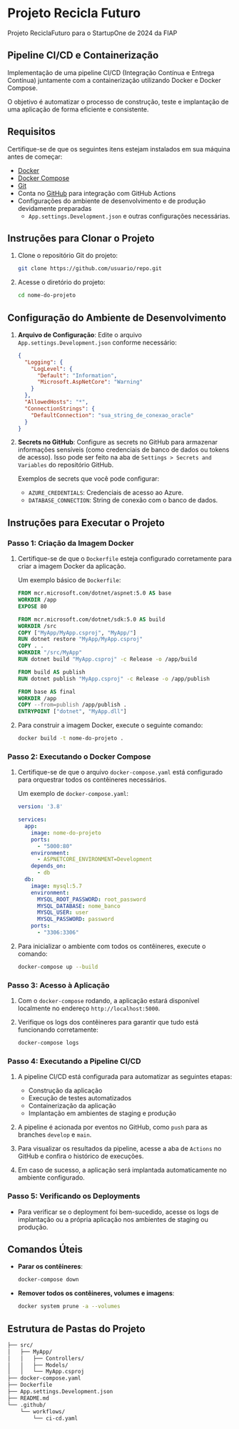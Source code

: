# Projeto Recicla Futuro
Projeto ReciclaFuturo para o StartupOne de 2024 da FIAP

## Pipeline CI/CD e Containerização

Implementação de uma pipeline CI/CD (Integração Contínua e Entrega Contínua) juntamente com a containerização utilizando Docker e Docker Compose.

O objetivo é automatizar o processo de construção, teste e implantação de uma aplicação de forma eficiente e consistente.

## Requisitos

Certifique-se de que os seguintes itens estejam instalados em sua máquina antes de começar:

- [Docker](https://www.docker.com/get-started)
- [Docker Compose](https://docs.docker.com/compose/install/)
- [Git](https://git-scm.com/)
- Conta no [GitHub](https://github.com/) para integração com GitHub Actions
- Configurações do ambiente de desenvolvimento e de produção devidamente preparadas
    - `App.settings.Development.json` e outras configurações necessárias.

## Instruções para Clonar o Projeto

1. Clone o repositório Git do projeto:

    ```bash
    git clone https://github.com/usuario/repo.git
    ```

2. Acesse o diretório do projeto:

    ```bash
    cd nome-do-projeto
    ```

## Configuração do Ambiente de Desenvolvimento

1. **Arquivo de Configuração**: Edite o arquivo `App.settings.Development.json` conforme necessário:

    ```json
    {
      "Logging": {
        "LogLevel": {
          "Default": "Information",
          "Microsoft.AspNetCore": "Warning"
        }
      },
      "AllowedHosts": "*",
      "ConnectionStrings": {
        "DefaultConnection": "sua_string_de_conexao_oracle"
      }
    }
    ```

2. **Secrets no GitHub**: Configure as secrets no GitHub para armazenar informações sensíveis (como credenciais de banco de dados ou tokens de acesso). Isso pode ser feito na aba de `Settings > Secrets and Variables` do repositório GitHub.

   Exemplos de secrets que você pode configurar:

    - `AZURE_CREDENTIALS`: Credenciais de acesso ao Azure.
    - `DATABASE_CONNECTION`: String de conexão com o banco de dados.

## Instruções para Executar o Projeto

### Passo 1: Criação da Imagem Docker

1. Certifique-se de que o `Dockerfile` esteja configurado corretamente para criar a imagem Docker da aplicação.

   Um exemplo básico de `Dockerfile`:
    ```dockerfile
    FROM mcr.microsoft.com/dotnet/aspnet:5.0 AS base
    WORKDIR /app
    EXPOSE 80

    FROM mcr.microsoft.com/dotnet/sdk:5.0 AS build
    WORKDIR /src
    COPY ["MyApp/MyApp.csproj", "MyApp/"]
    RUN dotnet restore "MyApp/MyApp.csproj"
    COPY . .
    WORKDIR "/src/MyApp"
    RUN dotnet build "MyApp.csproj" -c Release -o /app/build

    FROM build AS publish
    RUN dotnet publish "MyApp.csproj" -c Release -o /app/publish

    FROM base AS final
    WORKDIR /app
    COPY --from=publish /app/publish .
    ENTRYPOINT ["dotnet", "MyApp.dll"]
    ```

2. Para construir a imagem Docker, execute o seguinte comando:

    ```bash
    docker build -t nome-do-projeto .
    ```

### Passo 2: Executando o Docker Compose

1. Certifique-se de que o arquivo `docker-compose.yaml` está configurado para orquestrar todos os contêineres necessários.

   Um exemplo de `docker-compose.yaml`:
    ```yaml
    version: '3.8'

    services:
      app:
        image: nome-do-projeto
        ports:
          - "5000:80"
        environment:
          - ASPNETCORE_ENVIRONMENT=Development
        depends_on:
          - db
      db:
        image: mysql:5.7
        environment:
          MYSQL_ROOT_PASSWORD: root_password
          MYSQL_DATABASE: nome_banco
          MYSQL_USER: user
          MYSQL_PASSWORD: password
        ports:
          - "3306:3306"
    ```

2. Para inicializar o ambiente com todos os contêineres, execute o comando:

    ```bash
    docker-compose up --build
    ```

### Passo 3: Acesso à Aplicação

1. Com o `docker-compose` rodando, a aplicação estará disponível localmente no endereço `http://localhost:5000`.
2. Verifique os logs dos contêineres para garantir que tudo está funcionando corretamente:

    ```bash
    docker-compose logs
    ```

### Passo 4: Executando a Pipeline CI/CD

1. A pipeline CI/CD está configurada para automatizar as seguintes etapas:
    - Construção da aplicação
    - Execução de testes automatizados
    - Containerização da aplicação
    - Implantação em ambientes de staging e produção

2. A pipeline é acionada por eventos no GitHub, como `push` para as branches `develop` e `main`.

3. Para visualizar os resultados da pipeline, acesse a aba de `Actions` no GitHub e confira o histórico de execuções.

4. Em caso de sucesso, a aplicação será implantada automaticamente no ambiente configurado.

### Passo 5: Verificando os Deployments

- Para verificar se o deployment foi bem-sucedido, acesse os logs de implantação ou a própria aplicação nos ambientes de staging ou produção.

## Comandos Úteis

- **Parar os contêineres**:
    ```bash
    docker-compose down
    ```

- **Remover todos os contêineres, volumes e imagens**:
    ```bash
    docker system prune -a --volumes
    ```

## Estrutura de Pastas do Projeto

```bash
├── src/
│   ├── MyApp/
│   │   ├── Controllers/
│   │   ├── Models/
│   │   └── MyApp.csproj
├── docker-compose.yaml
├── Dockerfile
├── App.settings.Development.json
├── README.md
└── .github/
    └── workflows/
        └── ci-cd.yaml
